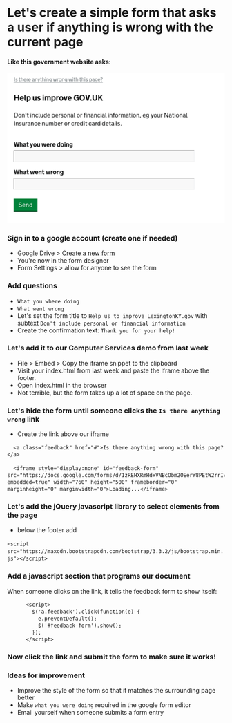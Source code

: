 # Let's create a simple form that asks a user if anything is wrong with the current page

#### Like this government website asks:

<img width="600px" src="https://raw.githubusercontent.com/lfucg/code-reviews/master/images/is-there-anything-wrong.png" alt="is there anything wrong with this site">

### Sign in to a google account (create one if needed)

* Google Drive > [Create a new form](http://docs.google.com/forms/create?usp=about_productspage&authuser=0)
* You're now in the form designer
* Form Settings > allow for anyone to see the form

### Add questions

* `What you where doing`
* `What went wrong`
* Let's set the form title to `Help us to improve LexingtonKY.gov` with subtext `Don't include personal or financial information`
* Create the confirmation text: `Thank you for your help!`
 


### Let's add it to our Computer Services demo from last week

* File > Embed > Copy the iframe snippet to the clipboard
* Visit your index.html from last week and paste the iframe above the footer.
* Open index.html in the browser
* Not terrible, but the form takes up a lot of space on the page.

### Let's hide the form until someone clicks the `Is there anything wrong` link

* Create the link above our iframe


```
  <a class="feedback" href="#">Is there anything wrong with this page?</a>
    
  <iframe style="display:none" id="feedback-form" src="https://docs.google.com/forms/d/1zREHXRmHdxVNBcObm2OEerW8PEtW2rrIviQVfSL6uC0/viewform?embedded=true" width="760" height="500" frameborder="0" marginheight="0" marginwidth="0">Loading...</iframe>
```

### Let's add the jQuery javascript library to select elements from the page

* below the footer add

`<script src="https://maxcdn.bootstrapcdn.com/bootstrap/3.3.2/js/bootstrap.min.js"></script>`


### Add a javascript section that programs our document

When someone clicks on the link, it tells the feedback form to show itself:

```
      <script>
        $('a.feedback').click(function(e) {
          e.preventDefault();
          $('#feedback-form').show();
        });
      </script>
```

### Now click the link and submit the form to make sure it works!



### Ideas for improvement

* Improve the style of the form so that it matches the surrounding page better
* Make `what you were doing` required in the google form editor
* Email yourself when someone submits a form entry
